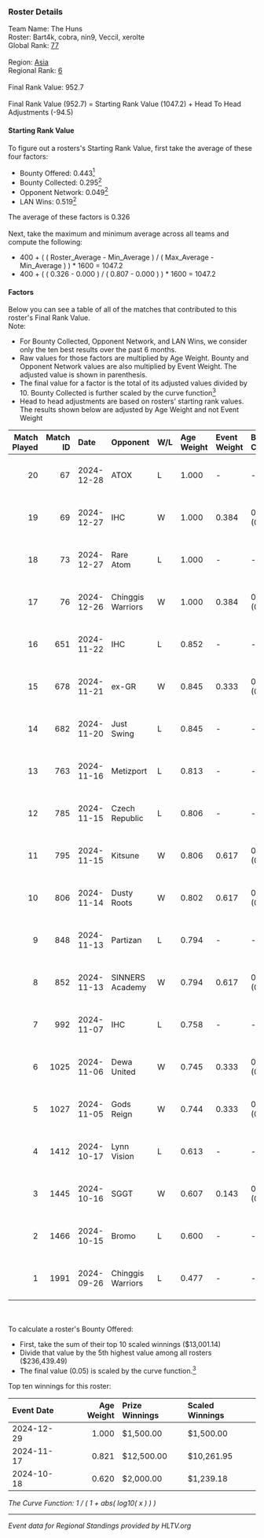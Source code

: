 ### Roster Details<br />
Team Name: The Huns<br />
Roster: Bart4k, cobra, nin9, Veccil, xerolte<br />
Global Rank: [77](../../standings_global_2025_01_13.md)<br />
<br />
Region: [Asia]( ../../standings_asia_2025_01_13.md)<br />
Regional Rank: [6]( ../../standings_asia_2025_01_13.md)<br />
<br />
Final Rank Value:  952.7<br />
<br />
Final Rank Value (952.7) = Starting Rank Value (1047.2) + Head To Head Adjustments (-94.5)<br />

#### Starting Rank Value<br />
To figure out a rosters's Starting Rank Value, first take the average of these four factors:<br />
- Bounty Offered: 0.443[<sup>1</sup>](#table2)
- Bounty Collected: 0.295[<sup>2</sup>](#table1)
- Opponent Network: 0.049[<sup>2</sup>](#table1)
- LAN Wins: 0.519[<sup>2</sup>](#table1)

The average of these factors is 0.326<br />
<br />
Next, take the maximum and minimum average across all teams and compute the following:<br />
- 400 + ( ( Roster_Average - Min_Average ) / ( Max_Average - Min_Average ) ) * 1600 = 1047.2
- 400 + ( ( 0.326 - 0.000 ) / ( 0.807 - 0.000 ) ) * 1600 = 1047.2


#### Factors<br />
Below you can see a table of all of the matches that contributed to this roster's Final Rank Value.<br />
Note:<br />

- For Bounty Collected, Opponent Network, and LAN Wins, we consider only the ten best results over the past 6 months.
- Raw values for those factors are multiplied by Age Weight. Bounty and Opponent Network values are also multiplied by Event Weight. The adjusted value is shown in parenthesis.
- The final value for a factor is the total of its adjusted values divided by 10. Bounty Collected is further scaled by the curve function[<sup>3</sup>](#curveFunction)
- Head to head adjustments are based on rosters' starting rank values. The results shown below are adjusted by Age Weight and not Event Weight
<span id="table1"></span><br />


| Match Played | Match ID | Date       | Opponent          | W/L | Age Weight | Event Weight | Bounty Collected | Opponent Network | LAN Wins  | H2H Adj. | Roster                                  |
| -: | -: | :- | :- | :- | :- | :- | :- | :- | :- | -: | :- |
|           20 |       67 | 2024-12-28 | ATOX              | L   | 1.000      | -            | -                | -                | -         |    -4.81 | Bart4k, cobra, nin9, Veccil, xerolte    |
|           19 |       69 | 2024-12-27 | IHC               | W   | 1.000      | 0.384        | 0.004 (0.002)    | 0.128 (0.049)    | 1 (1.000) |     7.45 | Bart4k, cobra, nin9, Veccil, xerolte    |
|           18 |       73 | 2024-12-27 | Rare Atom         | L   | 1.000      | -            | -                | -                | -         |    -6.68 | Bart4k, cobra, nin9, Veccil, xerolte    |
|           17 |       76 | 2024-12-26 | Chinggis Warriors | W   | 1.000      | 0.384        | 0.039 (0.015)    | 0.313 (0.120)    | 1 (1.000) |    10.79 | Bart4k, cobra, nin9, Veccil, xerolte    |
|           16 |      651 | 2024-11-22 | IHC               | L   | 0.852      | -            | -                | -                | -         |   -21.10 | Bart4k, cobra, nin9, Wonderzce, xerolte |
|           15 |      678 | 2024-11-21 | ex-GR             | W   | 0.845      | 0.333        | 0.027 (0.008)    | 0.131 (0.037)    | 0 (0.000) |     7.06 | Bart4k, cobra, nin9, Wonderzce, xerolte |
|           14 |      682 | 2024-11-20 | Just Swing        | L   | 0.845      | -            | -                | -                | -         |   -21.59 | Bart4k, cobra, nin9, Wonderzce, xerolte |
|           13 |      763 | 2024-11-16 | Metizport         | L   | 0.813      | -            | -                | -                | -         |    -4.28 | Bart4k, cobra, nin9, Wonderzce, xerolte |
|           12 |      785 | 2024-11-15 | Czech Republic    | L   | 0.806      | -            | -                | -                | -         |   -21.13 | Bart4k, cobra, nin9, Wonderzce, xerolte |
|           11 |      795 | 2024-11-15 | Kitsune           | W   | 0.806      | 0.617        | 0.007 (0.004)    | 0.000 (0.000)    | 1 (0.806) |     1.72 | Bart4k, cobra, nin9, Wonderzce, xerolte |
|           10 |      806 | 2024-11-14 | Dusty Roots       | W   | 0.802      | 0.617        | 0.015 (0.007)    | 0.354 (0.175)    | 1 (0.802) |     6.54 | Bart4k, cobra, nin9, Wonderzce, xerolte |
|            9 |      848 | 2024-11-13 | Partizan          | L   | 0.794      | -            | -                | -                | -         |    -5.66 | Bart4k, cobra, nin9, Wonderzce, xerolte |
|            8 |      852 | 2024-11-13 | SINNERS Academy   | W   | 0.794      | 0.617        | 0.003 (0.001)    | 0.076 (0.037)    | 1 (0.794) |     5.98 | Bart4k, cobra, nin9, Wonderzce, xerolte |
|            7 |      992 | 2024-11-07 | IHC               | L   | 0.758      | -            | -                | -                | -         |   -20.24 | Bart4k, cobra, nin9, Wonderzce, xerolte |
|            6 |     1025 | 2024-11-06 | Dewa United       | W   | 0.745      | 0.333        | 0.000 (0.000)    | 0.048 (0.012)    | 0 (0.000) |     0.75 | Bart4k, cobra, nin9, Wonderzce, xerolte |
|            5 |     1027 | 2024-11-05 | Gods Reign        | W   | 0.744      | 0.333        | 0.014 (0.003)    | 0.184 (0.046)    | 0 (0.000) |     4.23 | Bart4k, cobra, nin9, Wonderzce, xerolte |
|            4 |     1412 | 2024-10-17 | Lynn Vision       | L   | 0.613      | -            | -                | -                | -         |    -9.63 | Bart4k, cobra, nin9, Wonderzce, xerolte |
|            3 |     1445 | 2024-10-16 | SGGT              | W   | 0.607      | 0.143        | 0.003 (0.000)    | 0.113 (0.010)    | 0 (0.000) |     2.81 | Bart4k, cobra, nin9, Wonderzce, xerolte |
|            2 |     1466 | 2024-10-15 | Bromo             | L   | 0.600      | -            | -                | -                | -         |   -16.49 | Bart4k, cobra, nin9, Wonderzce, xerolte |
|            1 |     1991 | 2024-09-26 | Chinggis Warriors | L   | 0.477      | -            | -                | -                | -         |   -10.19 | Bart4k, cobra, ncl, nin9, Wonderzce     |

<br />
<span id="table2"></span><br />
To calculate a roster's Bounty Offered:<br />

- First, take the sum of their top 10 scaled winnings ($13,001.14)
- Divide that value by the 5th highest value among all rosters ($236,439.49)
- The final value (0.05) is scaled by the curve function.[<sup>3</sup>](#curveFunction)

Top ten winnings for this roster:<br />

| Event Date | Age Weight | Prize Winnings | Scaled Winnings |
| :- | -: | :- | :- |
| 2024-12-29 |      1.000 | $1,500.00      | $1,500.00       |
| 2024-11-17 |      0.821 | $12,500.00     | $10,261.95      |
| 2024-10-18 |      0.620 | $2,000.00      | $1,239.18       |


<span id="curveFunction"></span>_The Curve Function: 1 / ( 1 + abs( log10( x ) ) )_<br />

---
_Event data for Regional Standings provided by HLTV.org_<br />
